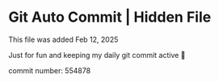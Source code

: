 # Git Auto Commit | Hidden File

This file was added Feb 12, 2025

Just for fun and keeping my daily git commit active 🤪

commit number: 554878
